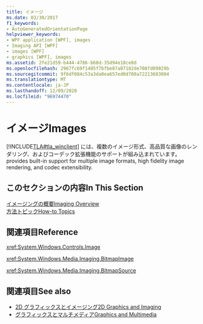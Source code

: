 ```yaml
---
title: イメージ
ms.date: 03/30/2017
f1_keywords:
- AutoGeneratedOrientationPage
helpviewer_keywords:
- WPF application [WPF], images
- Imaging API [WPF]
- images [WPF]
- graphics [WPF], images
ms.assetid: 2fe21d59-b444-4786-b68d-35d94e18ce0d
ms.openlocfilehash: 2967fc69f1405f7bfbe87a07182de708fd09029b
ms.sourcegitcommit: 9f6df084c53a3da0ea657ed0d708a72213683084
ms.translationtype: MT
ms.contentlocale: ja-JP
ms.lasthandoff: 12/09/2020
ms.locfileid: "96974470"
---
```

# <a name="images"></a><span data-ttu-id="8b44b-102">イメージ</span><span class="sxs-lookup"><span data-stu-id="8b44b-102">Images</span></span>
[!INCLUDE[TLA#tla_winclient](../../../includes/tlasharptla-winclient-md.md)] <span data-ttu-id="8b44b-103">には、複数のイメージ形式、高品質な画像のレンダリング、およびコーデック拡張機能のサポートが組み込まれています。</span><span class="sxs-lookup"><span data-stu-id="8b44b-103">provides built-in support for multiple image formats, high fidelity image rendering, and codec extensibility.</span></span>  
  
## <a name="in-this-section"></a><span data-ttu-id="8b44b-104">このセクションの内容</span><span class="sxs-lookup"><span data-stu-id="8b44b-104">In This Section</span></span>  
 [<span data-ttu-id="8b44b-105">イメージングの概要</span><span class="sxs-lookup"><span data-stu-id="8b44b-105">Imaging Overview</span></span>](imaging-overview.md)  
 [<span data-ttu-id="8b44b-106">方法トピック</span><span class="sxs-lookup"><span data-stu-id="8b44b-106">How-to Topics</span></span>](imaging-how-to-topics.md)  
  
## <a name="reference"></a><span data-ttu-id="8b44b-107">関連項目</span><span class="sxs-lookup"><span data-stu-id="8b44b-107">Reference</span></span>  
 <xref:System.Windows.Controls.Image>  
  
 <xref:System.Windows.Media.Imaging.BitmapImage>  
  
 <xref:System.Windows.Media.Imaging.BitmapSource>  
  
## <a name="see-also"></a><span data-ttu-id="8b44b-108">関連項目</span><span class="sxs-lookup"><span data-stu-id="8b44b-108">See also</span></span>

- [<span data-ttu-id="8b44b-109">2D グラフィックスとイメージング</span><span class="sxs-lookup"><span data-stu-id="8b44b-109">2D Graphics and Imaging</span></span>](../advanced/optimizing-performance-2d-graphics-and-imaging.md)
- [<span data-ttu-id="8b44b-110">グラフィックスとマルチメディア</span><span class="sxs-lookup"><span data-stu-id="8b44b-110">Graphics and Multimedia</span></span>](index.md)
